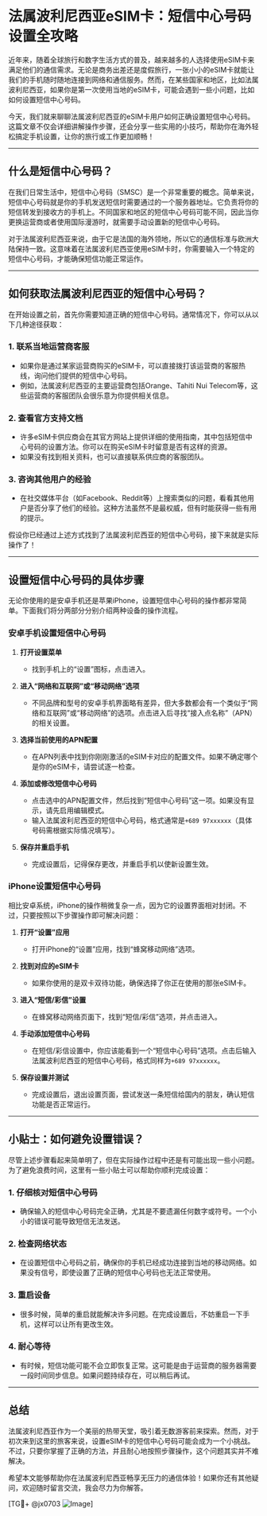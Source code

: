 # 法属波利尼西亚eSIM卡：短信中心号码设置全攻略

近年来，随着全球旅行和数字生活方式的普及，越来越多的人选择使用eSIM卡来满足他们的通信需求。无论是商务出差还是度假旅行，一张小小的eSIM卡就能让我们的手机随时随地连接到网络和通信服务。然而，在某些国家和地区，比如法属波利尼西亚，如果你是第一次使用当地的eSIM卡，可能会遇到一些小问题，比如如何设置短信中心号码。

今天，我们就来聊聊法属波利尼西亚的eSIM卡用户如何正确设置短信中心号码。这篇文章不仅会详细讲解操作步骤，还会分享一些实用的小技巧，帮助你在海外轻松搞定手机设置，让你的旅行或工作更加顺畅！

---

## 什么是短信中心号码？

在我们日常生活中，短信中心号码（SMSC）是一个非常重要的概念。简单来说，短信中心号码就是你的手机发送短信时需要通过的一个服务器地址。它负责将你的短信转发到接收方的手机上。不同国家和地区的短信中心号码可能不同，因此当你更换运营商或者使用国际漫游时，就需要手动设置新的短信中心号码。

对于法属波利尼西亚来说，由于它是法国的海外领地，所以它的通信标准与欧洲大陆保持一致。这意味着在法属波利尼西亚使用eSIM卡时，你需要输入一个特定的短信中心号码，才能确保短信功能正常运作。

---

## 如何获取法属波利尼西亚的短信中心号码？

在开始设置之前，首先你需要知道正确的短信中心号码。通常情况下，你可以从以下几种途径获取：

### 1. **联系当地运营商客服**
   - 如果你是通过某家运营商购买的eSIM卡，可以直接拨打该运营商的客服热线，询问他们提供的短信中心号码。
   - 例如，法属波利尼西亚的主要运营商包括Orange、Tahiti Nui Telecom等，这些运营商的客服团队会很乐意为你提供相关信息。

### 2. **查看官方支持文档**
   - 许多eSIM卡供应商会在其官方网站上提供详细的使用指南，其中包括短信中心号码的设置方法。你可以在购买eSIM卡时留意是否有这样的资源。
   - 如果没有找到相关资料，也可以直接联系供应商的客服团队。

### 3. **咨询其他用户的经验**
   - 在社交媒体平台（如Facebook、Reddit等）上搜索类似的问题，看看其他用户是否分享了他们的经验。这种方法虽然不是最权威，但有时能获得一些有用的提示。

假设你已经通过上述方式找到了法属波利尼西亚的短信中心号码，接下来就是实际操作了！

---

## 设置短信中心号码的具体步骤

无论你使用的是安卓手机还是苹果iPhone，设置短信中心号码的操作都非常简单。下面我们将分两部分分别介绍两种设备的操作流程。

### **安卓手机设置短信中心号码**

1. **打开设置菜单**
   - 找到手机上的“设置”图标，点击进入。

2. **进入“网络和互联网”或“移动网络”选项**
   - 不同品牌和型号的安卓手机界面略有差异，但大多数都会有一个类似于“网络和互联网”或“移动网络”的选项。点击进入后寻找“接入点名称”（APN）的相关设置。

3. **选择当前使用的APN配置**
   - 在APN列表中找到你刚刚激活的eSIM卡对应的配置文件。如果不确定哪个是你的eSIM卡，请尝试逐一检查。

4. **添加或修改短信中心号码**
   - 点击选中的APN配置文件，然后找到“短信中心号码”这一项。如果没有显示，请先启用编辑模式。
   - 输入法属波利尼西亚的短信中心号码，格式通常是`+689 97xxxxxx`（具体号码需根据实际情况填写）。

5. **保存并重启手机**
   - 完成设置后，记得保存更改，并重启手机以使新设置生效。

### **iPhone设置短信中心号码**

相比安卓系统，iPhone的操作稍微复杂一点，因为它的设置界面相对封闭。不过，只要按照以下步骤操作即可解决问题：

1. **打开“设置”应用**
   - 打开iPhone的“设置”应用，找到“蜂窝移动网络”选项。

2. **找到对应的eSIM卡**
   - 如果你使用的是双卡双待功能，确保选择了你正在使用的那张eSIM卡。

3. **进入“短信/彩信”设置**
   - 在蜂窝移动网络页面下，找到“短信/彩信”选项，并点击进入。

4. **手动添加短信中心号码**
   - 在短信/彩信设置中，你应该能看到一个“短信中心号码”选项。点击后输入法属波利尼西亚的短信中心号码，格式同样为`+689 97xxxxxx`。

5. **保存设置并测试**
   - 完成设置后，退出设置页面，尝试发送一条短信给国内的朋友，确认短信功能是否正常运行。

---

## 小贴士：如何避免设置错误？

尽管上述步骤看起来简单明了，但在实际操作过程中还是有可能出现一些小问题。为了避免浪费时间，这里有一些小贴士可以帮助你顺利完成设置：

### 1. **仔细核对短信中心号码**
   - 确保输入的短信中心号码完全正确，尤其是不要遗漏任何数字或符号。一个小小的错误可能导致短信无法发送。

### 2. **检查网络状态**
   - 在设置短信中心号码之前，确保你的手机已经成功连接到当地的移动网络。如果没有信号，即使设置了正确的短信中心号码也无法正常使用。

### 3. **重启设备**
   - 很多时候，简单的重启就能解决许多问题。在完成设置后，不妨重启一下手机，这样可以让所有更改生效。

### 4. **耐心等待**
   - 有时候，短信功能可能不会立即恢复正常。这可能是由于运营商的服务器需要一段时间同步信息。如果问题持续存在，可以稍后再试。

---

## 总结

法属波利尼西亚作为一个美丽的热带天堂，吸引着无数游客前来探索。然而，对于初次来到这里的旅客来说，设置eSIM卡的短信中心号码可能会成为一个小挑战。不过，只要你掌握了正确的方法，并且耐心地按照步骤操作，这个问题其实并不难解决。

希望本文能够帮助你在法属波利尼西亚畅享无压力的通信体验！如果你还有其他疑问，欢迎随时留言交流，我会尽力为你解答。

[TG💪+ @jx0703 ![Image](https://github.com/user-attachments/assets/dbca1d08-cadb-493c-b0ec-ad6f7a83f270)]